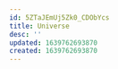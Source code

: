 ```yaml
---
id: 5ZTaJEmUj5Zk0_CDObYcs
title: Universe
desc: ''
updated: 1639762693870
created: 1639762693870
---
```


